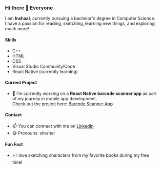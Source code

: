 ### Hi there 👋 Everyone  
I am **Inshaal**, currently pursuing a bachelor's degree in Computer Science.  
I have a passion for reading, sketching, learning new things, and exploring much more!

#### Skills  
- C++
- HTML
- CSS
- Visual Studio Community/Code
- React Native (currently learning)

#### Current Project  
- 🌱 I’m currently working on a **React Native barcode scanner app** as part of my journey in mobile app development.  
  Check out the project here: [Barcode Scanner App](https://github.com/inshaal1/MADC-finalproject-g4)

#### Contact  
- 📫 You can connect with me on [LinkedIn](https://www.linkedin.com/in/inshaal-mobeen-281463257/)
- 😄 Pronouns: she/her

#### Fun Fact  
- ⚡ I love sketching characters from my favorite books during my free time!

